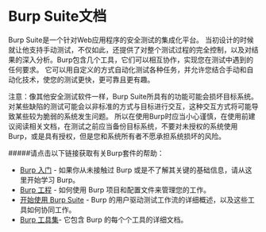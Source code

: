 # Burp Suite文档

Burp Suite是一个针对Web应用程序的安全测试的集成化平台。 当初设计的时候就让他支持手动测试，不仅如此，还提供了对整个测试过程的完全控制，以及对结果的深入分析。Burp包含几个工具，它们可以相互协作，实现您在测试中遇到的任何要求。 它可以用自定义的方式自动化测试各种任务，并允许您结合手动和自动化技术，使您的测试更快，更可靠且更有趣。  
  
   
注意：像其他安全测试软件一样，Burp Suite所具有的功能可能会损坏目标系统。 对某些缺陷的测试可能会以非标准的方式与目标进行交互，这种交互方式将可能导致某些较为脆弱的系统发生问题。 所以在使用Burp时应当小心谨慎，在使用前建议阅读相关文档，在测试之前应当备份目标系统，不要对未授权的系统使用Burp，或是具有授权，但是您和系统所有者不愿承担系统损坏的风险。

#####请点击以下链接获取有关Burp套件的帮助：
* [Burp 入门](/Burp_Suite_Documentation/Getting_Started/index.html) - 如果你从未接触过 Burp 或是不了解其关键的基础信息，请从这里开始学习 Burp。
* [Burp 工程](/Burp_Suite_Documentation/Burp_Projects/index.html) - 如何使用 Burp 项目和配置文件来管理您的工作。
* [开始使用 Burp Suite](/Burp_Suite_Documentation/Using_Burp_Suite/index.html) - Burp 的用户驱动测试工作流的详细概述，以及这些工具如何协同工作。
* [Burp 工具集](/Burp_Suite_Documentation/Burp_Tools.html)- 它包含 Burp 的每个个工具的详细文档。